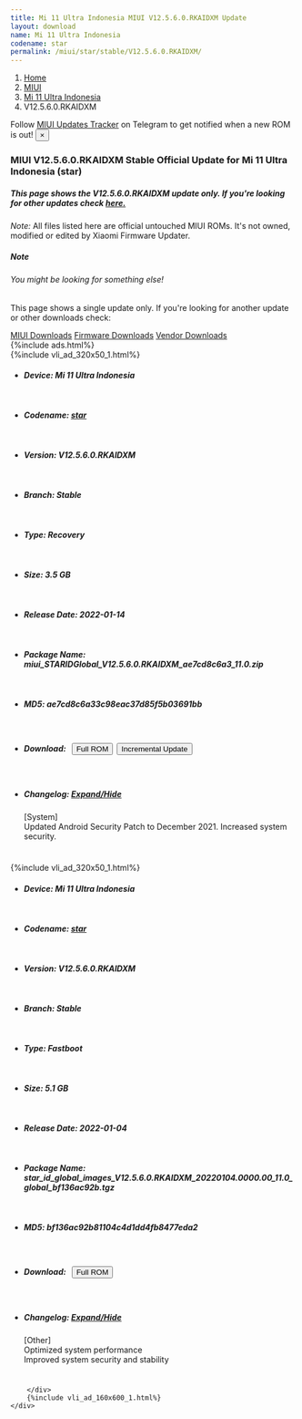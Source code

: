 ```yaml
---
title: Mi 11 Ultra Indonesia MIUI V12.5.6.0.RKAIDXM Update
layout: download
name: Mi 11 Ultra Indonesia
codename: star
permalink: /miui/star/stable/V12.5.6.0.RKAIDXM/
---
```

<nav aria-label="breadcrumb">
    <ol class="breadcrumb">
        <li class="breadcrumb-item"><a href="/">Home</a></li>
        <li class="breadcrumb-item"><a href="/miui/">MIUI</a></li>
        <li class="breadcrumb-item"><a href="/miui/star/">Mi 11 Ultra Indonesia</a></li>
        <li class="breadcrumb-item active" aria-current="page">V12.5.6.0.RKAIDXM</li>
    </ol>
</nav>
<div class="alert alert-primary alert-dismissible fade show" role="alert">
    Follow <a href="https://t.me/MIUIUpdatesTracker" class="alert-link">MIUI Updates Tracker</a> on Telegram to get
    notified when a new ROM is out!
    <button type="button" class="close" data-dismiss="alert" aria-label="Close">
        <span aria-hidden="true">&times;</span>
    </button>
</div>
<div class="col-12 mx-auto">
    <h3 class="title bg-light p-2 rounded">MIUI V12.5.6.0.RKAIDXM Stable Official Update for Mi 11 Ultra Indonesia (star)</h3>
    <h5>This page shows the V12.5.6.0.RKAIDXM update only. If you're looking for other updates check
        <a href="/miui/star/">here.</a></h5>
    <p><i>Note: </i>All files listed here are official untouched MIUI ROMs.
        It's not owned, modified or edited by Xiaomi Firmware Updater.</p>
    <div class="card">
        <div class="card-body">
            <h5 class="card-title">Note</h5>
            <h6 class="card-subtitle mb-2 text-muted">You might be looking for something else!</h6>
            <p class="card-text">This page shows a single update only.
                If you're looking for another update or other downloads check:</p>
            <a href="/miui/" class="card-link">MIUI Downloads</a>
            <a href="/firmware/" class="card-link">Firmware Downloads</a>
            <a href="/vendor/" class="card-link">Vendor Downloads</a>
        </div>
    </div>
    {%include ads.html%}
    <div class="row justify-content-center">
        <div class="col-10" id="downloads">
                    <div class="card card-body">
            {%include vli_ad_320x50_1.html%}
            <ul class="list-unstyled">
                <li style="padding-bottom: 10px;">
                    <h5><b>Device: </b>Mi 11 Ultra Indonesia</h5>
                </li>
                <li style="padding-bottom: 10px;">
                    <h5><b>Codename: </b> <a href="/miui/star/" target="_blank">star</a> </h5>
                </li>
                <li style="padding-bottom: 10px;">
                    <h5><b>Version: </b>V12.5.6.0.RKAIDXM</h5>
                </li>
                <li style="padding-bottom: 10px;">
                    <h5><b>Branch: </b>Stable</h5>
                </li>
                <li style="padding-bottom: 10px;">
                    <h5><b>Type: </b>Recovery</h5>
                </li>
                <li style="padding-bottom: 10px;">
                    <h5><b>Size: </b>3.5 GB</h5>
                </li>
                <li style="padding-bottom: 10px;">
                    <h5><b>Release Date: </b>2022-01-14</h5>
                </li>
                <li style="padding-bottom: 10px;">
                    <h5><b>Package Name: </b><span id="filename" class="text-dark">miui_STARIDGlobal_V12.5.6.0.RKAIDXM_ae7cd8c6a3_11.0.zip</span></h5>
                </li>
                <li style="padding-bottom: 10px;">
                    <h5><b>MD5: </b><span id="md5" class="text-muted">ae7cd8c6a33c98eac37d85f5b03691bb</span></h5>
                </li>
                <li style="padding-bottom: 10px;">
                    <h5><b>Download: </b><button type="button" id="download" class="btn btn-primary" style="margin: 7px;"
                            onclick="window.open('https://bigota.d.miui.com/V12.5.6.0.RKAIDXM/miui_STARIDGlobal_V12.5.6.0.RKAIDXM_ae7cd8c6a3_11.0.zip', '_blank');"><i class="fa fa-download"></i> Full ROM</button><button type="button" id="incremental_download" class="btn btn-warning" onclick="window.open('https://bigota.d.miui.com/V12.5.6.0.RKAIDXM/miui-blockota-star_id_global-V12.5.5.0.RKAIDXM-V12.5.6.0.RKAIDXM-bc74879f4b-11.0.zip', '_blank');"><i class="fa fa-download"></i> Incremental Update</button></h5>
                </li>
                <li style="padding-bottom: 10px;">
                    <h5><b>Changelog: </b><a href="#star_1_changelog" data-toggle="collapse" role="button"
                            aria-expanded="false" aria-controls="star_1_changelog"> <i class="fa fa-arrow-down"
                                aria-hidden="true"></i> Expand/Hide</a></h5>
                    <div class="collapse" id="star_1_changelog">
                        <p id="changelog_text">[System]<br>Updated Android Security Patch to December 2021. Increased system security.</p>
                    </div>
                </li>
            </ul>
        </div>
        <div class="card card-body">
            {%include vli_ad_320x50_1.html%}
            <ul class="list-unstyled">
                <li style="padding-bottom: 10px;">
                    <h5><b>Device: </b>Mi 11 Ultra Indonesia</h5>
                </li>
                <li style="padding-bottom: 10px;">
                    <h5><b>Codename: </b> <a href="/miui/star/" target="_blank">star</a> </h5>
                </li>
                <li style="padding-bottom: 10px;">
                    <h5><b>Version: </b>V12.5.6.0.RKAIDXM</h5>
                </li>
                <li style="padding-bottom: 10px;">
                    <h5><b>Branch: </b>Stable</h5>
                </li>
                <li style="padding-bottom: 10px;">
                    <h5><b>Type: </b>Fastboot</h5>
                </li>
                <li style="padding-bottom: 10px;">
                    <h5><b>Size: </b>5.1 GB</h5>
                </li>
                <li style="padding-bottom: 10px;">
                    <h5><b>Release Date: </b>2022-01-04</h5>
                </li>
                <li style="padding-bottom: 10px;">
                    <h5><b>Package Name: </b><span id="filename" class="text-dark">star_id_global_images_V12.5.6.0.RKAIDXM_20220104.0000.00_11.0_global_bf136ac92b.tgz</span></h5>
                </li>
                <li style="padding-bottom: 10px;">
                    <h5><b>MD5: </b><span id="md5" class="text-muted">bf136ac92b81104c4d1dd4fb8477eda2</span></h5>
                </li>
                <li style="padding-bottom: 10px;">
                    <h5><b>Download: </b><button type="button" id="download" class="btn btn-primary" style="margin: 7px;"
                            onclick="window.open('https://bigota.d.miui.com/V12.5.6.0.RKAIDXM/star_id_global_images_V12.5.6.0.RKAIDXM_20220104.0000.00_11.0_global_bf136ac92b.tgz', '_blank');"><i class="fa fa-download"></i> Full ROM</button></h5>
                </li>
                <li style="padding-bottom: 10px;">
                    <h5><b>Changelog: </b><a href="#star_2_changelog" data-toggle="collapse" role="button"
                            aria-expanded="false" aria-controls="star_2_changelog"> <i class="fa fa-arrow-down"
                                aria-hidden="true"></i> Expand/Hide</a></h5>
                    <div class="collapse" id="star_2_changelog">
                        <p id="changelog_text">[Other]<br>Optimized system performance<br>Improved system security and stability</p>
                    </div>
                </li>
            </ul>
        </div>

        </div>
        {%include vli_ad_160x600_1.html%}
    </div>
</div>
